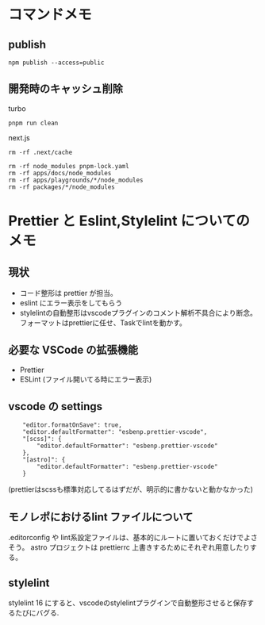 # コマンドメモ

## publish

```
npm publish --access=public
```

## 開発時のキャッシュ削除

turbo

```
pnpm run clean
```

next.js

```
rm -rf .next/cache
```

```
rm -rf node_modules pnpm-lock.yaml
rm -rf apps/docs/node_modules
rm -rf apps/playgrounds/*/node_modules
rm -rf packages/*/node_modules
```

# Prettier と Eslint,Stylelint についてのメモ

## 現状

- コード整形は prettier が担当。
- eslint にエラー表示をしてもらう
- stylelintの自動整形はvscodeプラグインのコメント解析不具合により断念。フォーマットはprettierに任せ、Taskでlintを動かす。

## 必要な VSCode の拡張機能

- Prettier
- ESLint (ファイル開いてる時にエラー表示)

## vscode の settings

```
	"editor.formatOnSave": true,
	"editor.defaultFormatter": "esbenp.prettier-vscode",
	"[scss]": {
		"editor.defaultFormatter": "esbenp.prettier-vscode"
	},
	"[astro]": {
		"editor.defaultFormatter": "esbenp.prettier-vscode"
	}
```

(prettierはscssも標準対応してるはずだが、明示的に書かないと動かなかった)

## モノレポにおけるlint ファイルについて

.editorconfig や lint系設定ファイルは、基本的にルートに置いておくだけでよさそう。
astro プロジェクトは prettierrc 上書きするためにそれぞれ用意したりする。

## stylelint

stylelint 16 にすると、vscodeのstylelintプラグインで自動整形させると保存するたびにバグる.
